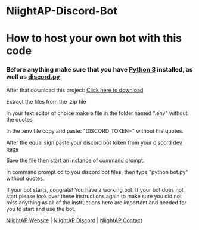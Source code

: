 # NiightAP-Discord-Bot

# How to host your own bot with this code

### Before anything make sure that you have [Python 3](https://www.python.org/downloads/) installed, as well as [discord.py](https://discordpy.readthedocs.io/en/latest/intro.html)

After that download this project: [Click here to download](https://github.com/NiightAP/Discord-Bot/archive/main.zip)

Extract the files from the .zip file

In your text editor of choice make a file in the folder named ".env" without the quotes.

In the .env file copy and paste: "DISCORD_TOKEN=" without the quotes.

After the equal sign paste your discord bot token from your [discord dev page](https://discord.com/developers/applications)

Save the file then start an instance of command prompt.

In command prompt cd to you discord bot files, then type "python bot.py" without quotes.

If your bot starts, congrats! You have a working bot. If your bot does not start please look over these instructions again to make sure you did not miss anything as all of the instructions here are important and needed for you to start and use the bot. 

[NiightAP Website](https://ngyt.tk) | [NiightAP Discord](https://discord.gg/HNMMv3Sg4d) | [NiightAP Contact](https://ngyt.tk/contact)

